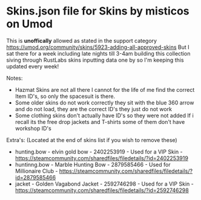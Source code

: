 # **Skins.json file for Skins by misticos on Umod**

This is **unoffically** allowed as stated in the support category https://umod.org/community/skins/5923-adding-all-approved-skins
But I sat there for a week including late nights till 3-4am building this collection siving through RustLabs skins inputting data one by so I'm keeping this updated every week! 

Notes:
- Hazmat Skins are not all there I cannot for the life of me find the correct Item ID's, so only the spacesuit is there.
- Some older skins do not work correctly they sit with the blue 360 arrow and do not load, they are the correct ID's they just do not work
- Some clothing skins don't actually have ID's so they were not added If i recall its the free drop jackets and T-shirts some of them don't have workshop ID's
  
Extra's: (Located at the end of skins list if you wish to remove these)
- hunting.bow - elvin gold bow - 2402253919 - Used for a VIP Skin - https://steamcommunity.com/sharedfiles/filedetails/?id=2402253919
- huntinng.bow - Marble Hunting Bow - 2879585466 - Used for Millionaire Club - https://steamcommunity.com/sharedfiles/filedetails/?id=2879585466
- jacket - Golden Vagabond Jacket - 2592746298 - Used for a VIP Skin - https://steamcommunity.com/sharedfiles/filedetails/?id=2592746298
